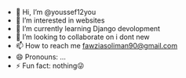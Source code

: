 - 👋 Hi, I’m @youssef12you
- 👀 I’m interested in websites
- 🌱 I’m currently learning Django devolopment
- 💞️ I’m looking to collaborate on i dont new
- 📫 How to reach me fawziasoliman90@gmail.com
- 😄 Pronouns: ...
- ⚡ Fun fact: nothing😜

